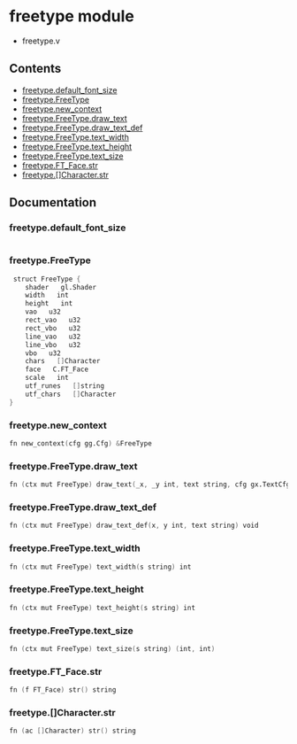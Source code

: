 # freetype module
- freetype.v
## Contents
- [freetype.default_font_size](#freetypedefault_font_size)
- [freetype.FreeType](#freetypefreetype)
- [freetype.new_context](#freetypenew_context)
- [freetype.FreeType.draw_text](#freetypefreetypedraw_text)
- [freetype.FreeType.draw_text_def](#freetypefreetypedraw_text_def)
- [freetype.FreeType.text_width](#freetypefreetypetext_width)
- [freetype.FreeType.text_height](#freetypefreetypetext_height)
- [freetype.FreeType.text_size](#freetypefreetypetext_size)
- [freetype.FT_Face.str](#freetypeft_facestr)
- [freetype.[]Character.str](#freetypecharacterstr)

## Documentation
### freetype.default_font_size
```v

```
### freetype.FreeType
```v
 struct FreeType {
    shader   gl.Shader
    width   int
    height   int
    vao   u32
    rect_vao   u32
    rect_vbo   u32
    line_vao   u32
    line_vbo   u32
    vbo   u32
    chars   []Character
    face   C.FT_Face
    scale   int
    utf_runes   []string
    utf_chars   []Character
}
```
### freetype.new_context
```v
fn new_context(cfg gg.Cfg) &FreeType
```
### freetype.FreeType.draw_text
```v
fn (ctx mut FreeType) draw_text(_x, _y int, text string, cfg gx.TextCfg) void
```
### freetype.FreeType.draw_text_def
```v
fn (ctx mut FreeType) draw_text_def(x, y int, text string) void
```
### freetype.FreeType.text_width
```v
fn (ctx mut FreeType) text_width(s string) int
```
### freetype.FreeType.text_height
```v
fn (ctx mut FreeType) text_height(s string) int
```
### freetype.FreeType.text_size
```v
fn (ctx mut FreeType) text_size(s string) (int, int)
```
### freetype.FT_Face.str
```v
fn (f FT_Face) str() string
```
### freetype.[]Character.str
```v
fn (ac []Character) str() string
```